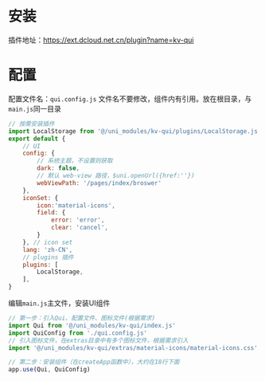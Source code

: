 # 安装

插件地址：https://ext.dcloud.net.cn/plugin?name=kv-qui

# 配置

配置文件名：`qui.config.js` 文件名不要修改，组件内有引用。放在根目录，与`main.js`同一目录

```javascript
// 按需安装插件
import LocalStorage from '@/uni_modules/kv-qui/plugins/LocalStorage.js'
export default {
	// UI 
	config: {
		// 系统主题，不设置则获取
		dark: false,
		// 默认 web-view 路径，$uni.openUrl({href:''})
		webViewPath: '/pages/index/broswer'
	},
	iconSet: {
		icon:'material-icons',
		field: {
			error: 'error',
			clear: 'cancel',
		}
	}, // icon set
	lang: 'zh-CN',
	// plugins 插件
	plugins: [
		LocalStorage,
	],
}
```

编辑`main.js`主文件，安装UI组件

```javascript
// 第一步：引入Qui、配置文件、图标文件(根据需求)
import Qui from '@/uni_modules/kv-qui/index.js'
import QuiConfig from './qui.config.js'
// 引入图标文件，在extras目录中有多个图标文件，根据需求引入
import '@/uni_modules/kv-qui/extras/material-icons/material-icons.css'

// 第二步：安装组件（在createApp函数中），大约在18行下面
app.use(Qui, QuiConfig)
```

